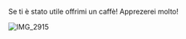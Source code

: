 
Se ti è stato utile offrimi un caffè! 
Apprezerei molto!

![IMG_2915](https://github.com/user-attachments/assets/47fb7282-c5f0-4b02-a71c-8b6e5dc46e4f)
